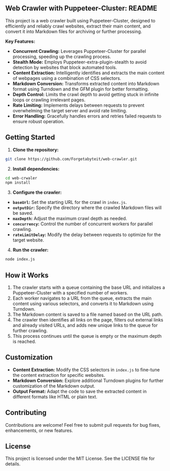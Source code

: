 ## Web Crawler with Puppeteer-Cluster: README

This project is a web crawler built using Puppeteer-Cluster, designed to efficiently and reliably crawl websites, extract their main content, and convert it into Markdown files for archiving or further processing. 

**Key Features:**

* **Concurrent Crawling:** Leverages Puppeteer-Cluster for parallel processing, speeding up the crawling process.
* **Stealth Mode:** Employs Puppeteer-extra-plugin-stealth to avoid detection by websites that block automated tools.
* **Content Extraction:** Intelligently identifies and extracts the main content of webpages using a combination of CSS selectors.
* **Markdown Conversion:** Transforms extracted content into Markdown format using Turndown and the GFM plugin for better formatting.
* **Depth Control:** Limits the crawl depth to avoid getting stuck in infinite loops or crawling irrelevant pages.
* **Rate Limiting:** Implements delays between requests to prevent overwhelming the target server and avoid rate limiting.
* **Error Handling:** Gracefully handles errors and retries failed requests to ensure robust operation.

## Getting Started

1. **Clone the repository:**

```bash
git clone https://github.com/Forgetabyteit/web-crawler.git
```

2. **Install dependencies:**

```bash
cd web-crwaler
npm install
```

3. **Configure the crawler:**

* **`baseUrl`:** Set the starting URL for the crawl in `index.js`.
* **`outputDir`:** Specify the directory where the crawled Markdown files will be saved.
* **`maxDepth`:** Adjust the maximum crawl depth as needed.
* **`concurrency`:** Control the number of concurrent workers for parallel crawling.
* **`rateLimitDelay`:** Modify the delay between requests to optimize for the target website.

4. **Run the crawler:**

```bash
node index.js
```

## How it Works

1. The crawler starts with a queue containing the base URL and initializes a Puppeteer-Cluster with a specified number of workers.
2. Each worker navigates to a URL from the queue, extracts the main content using various selectors, and converts it to Markdown using Turndown.
3. The Markdown content is saved to a file named based on the URL path.
4. The crawler then identifies all links on the page, filters out external links and already visited URLs, and adds new unique links to the queue for further crawling.
5. This process continues until the queue is empty or the maximum depth is reached.

## Customization

* **Content Extraction:** Modify the CSS selectors in `index.js` to fine-tune the content extraction for specific websites.
* **Markdown Conversion:** Explore additional Turndown plugins for further customization of the Markdown output. 
* **Output Format:** Adapt the code to save the extracted content in different formats like HTML or plain text.

## Contributing

Contributions are welcome! Feel free to submit pull requests for bug fixes, enhancements, or new features.

## License

This project is licensed under the MIT License. See the LICENSE file for details.
